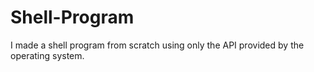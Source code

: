 # Shell-Program
I made a shell program from scratch using only the API provided by the operating system.
